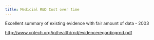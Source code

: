 ```yaml
---
title: Medicial R&D Cost over time
---
```


Excellent summary of existing evidence with fair amount of data - 2003

http://www.cptech.org/ip/health/rnd/evidenceregardingrnd.pdf
